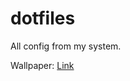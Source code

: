 # dotfiles
All config from my system.

Wallpaper: [Link]([https://www.google.com](https://twitter.com/shapoco/status/1323232606696038400))

